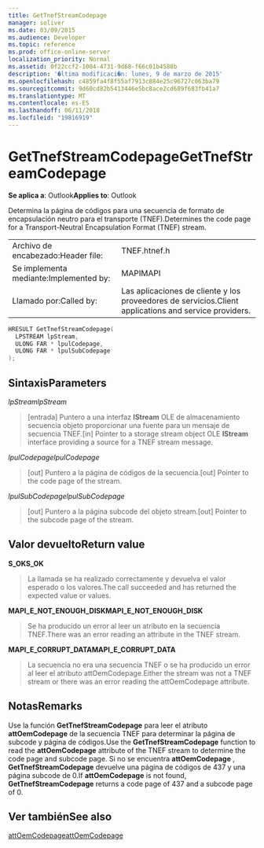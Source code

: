```yaml
---
title: GetTnefStreamCodepage
manager: soliver
ms.date: 03/09/2015
ms.audience: Developer
ms.topic: reference
ms.prod: office-online-server
localization_priority: Normal
ms.assetid: 0f22ccf2-1004-4731-9d68-f66c01b4588b
description: '�ltima modificaci�n: lunes, 9 de marzo de 2015'
ms.openlocfilehash: c4859fa4f8f55af7913c884e25c96727c063ba79
ms.sourcegitcommit: 9d60cd82b5413446e5bc8ace2cd689f683fb41a7
ms.translationtype: MT
ms.contentlocale: es-ES
ms.lasthandoff: 06/11/2018
ms.locfileid: "19816919"
---
```

# <a name="gettnefstreamcodepage"></a><span data-ttu-id="9eafb-103">GetTnefStreamCodepage</span><span class="sxs-lookup"><span data-stu-id="9eafb-103">GetTnefStreamCodepage</span></span>

  
  
<span data-ttu-id="9eafb-104">**Se aplica a**: Outlook</span><span class="sxs-lookup"><span data-stu-id="9eafb-104">**Applies to**: Outlook</span></span> 
  
<span data-ttu-id="9eafb-105">Determina la página de códigos para una secuencia de formato de encapsulación neutro para el transporte (TNEF).</span><span class="sxs-lookup"><span data-stu-id="9eafb-105">Determines the code page for a Transport-Neutral Encapsulation Format (TNEF) stream.</span></span>
  
|||
|:-----|:-----|
|<span data-ttu-id="9eafb-106">Archivo de encabezado:</span><span class="sxs-lookup"><span data-stu-id="9eafb-106">Header file:</span></span>  <br/> |<span data-ttu-id="9eafb-107">TNEF.h</span><span class="sxs-lookup"><span data-stu-id="9eafb-107">tnef.h</span></span>  <br/> |
|<span data-ttu-id="9eafb-108">Se implementa mediante:</span><span class="sxs-lookup"><span data-stu-id="9eafb-108">Implemented by:</span></span>  <br/> |<span data-ttu-id="9eafb-109">MAPI</span><span class="sxs-lookup"><span data-stu-id="9eafb-109">MAPI</span></span>  <br/> |
|<span data-ttu-id="9eafb-110">Llamado por:</span><span class="sxs-lookup"><span data-stu-id="9eafb-110">Called by:</span></span>  <br/> |<span data-ttu-id="9eafb-111">Las aplicaciones de cliente y los proveedores de servicios.</span><span class="sxs-lookup"><span data-stu-id="9eafb-111">Client applications and service providers.</span></span>  <br/> |
   
```cpp
HRESULT GetTnefStreamCodepage(
  LPSTREAM lpStream,
  ULONG FAR * lpulCodepage,
  ULONG FAR * lpulSubCodepage
);
```

## <a name="parameters"></a><span data-ttu-id="9eafb-112">Sintaxis</span><span class="sxs-lookup"><span data-stu-id="9eafb-112">Parameters</span></span>

 <span data-ttu-id="9eafb-113">_lpStream_</span><span class="sxs-lookup"><span data-stu-id="9eafb-113">_lpStream_</span></span>
  
> <span data-ttu-id="9eafb-114">[entrada] Puntero a una interfaz **IStream** OLE de almacenamiento secuencia objeto proporcionar una fuente para un mensaje de secuencia TNEF.</span><span class="sxs-lookup"><span data-stu-id="9eafb-114">[in] Pointer to a storage stream object OLE **IStream** interface providing a source for a TNEF stream message.</span></span> 
    
 <span data-ttu-id="9eafb-115">_lpulCodepage_</span><span class="sxs-lookup"><span data-stu-id="9eafb-115">_lpulCodepage_</span></span>
  
> <span data-ttu-id="9eafb-116">[out] Puntero a la página de códigos de la secuencia.</span><span class="sxs-lookup"><span data-stu-id="9eafb-116">[out] Pointer to the code page of the stream.</span></span>
    
 <span data-ttu-id="9eafb-117">_lpulSubCodepage_</span><span class="sxs-lookup"><span data-stu-id="9eafb-117">_lpulSubCodepage_</span></span>
  
> <span data-ttu-id="9eafb-118">[out] Puntero a la página subcode del objeto stream.</span><span class="sxs-lookup"><span data-stu-id="9eafb-118">[out] Pointer to the subcode page of the stream.</span></span>
    
## <a name="return-value"></a><span data-ttu-id="9eafb-119">Valor devuelto</span><span class="sxs-lookup"><span data-stu-id="9eafb-119">Return value</span></span>

 <span data-ttu-id="9eafb-120">**S_OK**</span><span class="sxs-lookup"><span data-stu-id="9eafb-120">**S_OK**</span></span>
  
> <span data-ttu-id="9eafb-121">La llamada se ha realizado correctamente y devuelva el valor esperado o los valores.</span><span class="sxs-lookup"><span data-stu-id="9eafb-121">The call succeeded and has returned the expected value or values.</span></span>
    
 <span data-ttu-id="9eafb-122">**MAPI_E_NOT_ENOUGH_DISK**</span><span class="sxs-lookup"><span data-stu-id="9eafb-122">**MAPI_E_NOT_ENOUGH_DISK**</span></span>
  
> <span data-ttu-id="9eafb-123">Se ha producido un error al leer un atributo en la secuencia TNEF.</span><span class="sxs-lookup"><span data-stu-id="9eafb-123">There was an error reading an attribute in the TNEF stream.</span></span>
    
 <span data-ttu-id="9eafb-124">**MAPI_E_CORRUPT_DATA**</span><span class="sxs-lookup"><span data-stu-id="9eafb-124">**MAPI_E_CORRUPT_DATA**</span></span>
  
> <span data-ttu-id="9eafb-125">La secuencia no era una secuencia TNEF o se ha producido un error al leer el atributo attOemCodepage.</span><span class="sxs-lookup"><span data-stu-id="9eafb-125">Either the stream was not a TNEF stream or there was an error reading the attOemCodepage attribute.</span></span>
    
## <a name="remarks"></a><span data-ttu-id="9eafb-126">Notas</span><span class="sxs-lookup"><span data-stu-id="9eafb-126">Remarks</span></span>

<span data-ttu-id="9eafb-127">Use la función **GetTnefStreamCodepage** para leer el atributo **attOemCodepage** de la secuencia TNEF para determinar la página de subcode y página de códigos.</span><span class="sxs-lookup"><span data-stu-id="9eafb-127">Use the **GetTnefStreamCodepage** function to read the **attOemCodepage** attribute of the TNEF stream to determine the code page and subcode page.</span></span> <span data-ttu-id="9eafb-128">Si no se encuentra **attOemCodepage** , **GetTnefStreamCodepage** devuelve una página de códigos de 437 y una página subcode de 0.</span><span class="sxs-lookup"><span data-stu-id="9eafb-128">If **attOemCodepage** is not found, **GetTnefStreamCodepage** returns a code page of 437 and a subcode page of 0.</span></span> 
  
## <a name="see-also"></a><span data-ttu-id="9eafb-129">Ver también</span><span class="sxs-lookup"><span data-stu-id="9eafb-129">See also</span></span>



[<span data-ttu-id="9eafb-130">attOemCodepage</span><span class="sxs-lookup"><span data-stu-id="9eafb-130">attOemCodepage</span></span>](http://msdn.microsoft.com/en-us/library/ee158667%28EXCHG.80%29.aspx)


